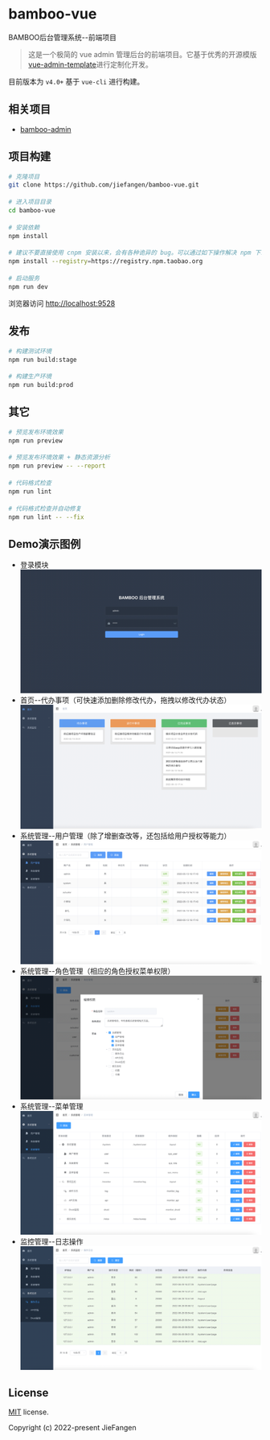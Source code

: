 # bamboo-vue
BAMBOO后台管理系统--前端项目

> 这是一个极简的 vue admin 管理后台的前端项目。它基于优秀的开源模版
[vue-admin-template](https://github.com/PanJiaChen/vue-admin-template)进行定制化开发。

目前版本为 `v4.0+` 基于 `vue-cli` 进行构建。

## 相关项目

- [bamboo-admin](https://github.com/jiefangen/bamboo-admin)

## 项目构建

```bash
# 克隆项目
git clone https://github.com/jiefangen/bamboo-vue.git

# 进入项目目录
cd bamboo-vue

# 安装依赖
npm install

# 建议不要直接使用 cnpm 安装以来，会有各种诡异的 bug。可以通过如下操作解决 npm 下载速度慢的问题
npm install --registry=https://registry.npm.taobao.org

# 启动服务
npm run dev
```

浏览器访问 [http://localhost:9528](http://localhost:9528)

## 发布

```bash
# 构建测试环境
npm run build:stage

# 构建生产环境
npm run build:prod
```

## 其它

```bash
# 预览发布环境效果
npm run preview

# 预览发布环境效果 + 静态资源分析
npm run preview -- --report

# 代码格式检查
npm run lint

# 代码格式检查并自动修复
npm run lint -- --fix
```

## Demo演示图例

- 登录模块
![](mock/diagram/login.png)
- 首页--代办事项（可快速添加删除修改代办，拖拽以修改代办状态）
![](mock/diagram/facade.png)
- 系统管理--用户管理（除了增删查改等，还包括给用户授权等能力）
![](mock/diagram/user.png)
- 系统管理--角色管理（相应的角色授权菜单权限）
![](mock/diagram/role.png)
- 系统管理--菜单管理
![](mock/diagram/menu.png)
- 监控管理--日志操作
![](mock/diagram/log.png)
## License

[MIT](https://github.com/jiefangen/bamboo-vue/blob/main/LICENSE) license.

Copyright (c) 2022-present JieFangen
